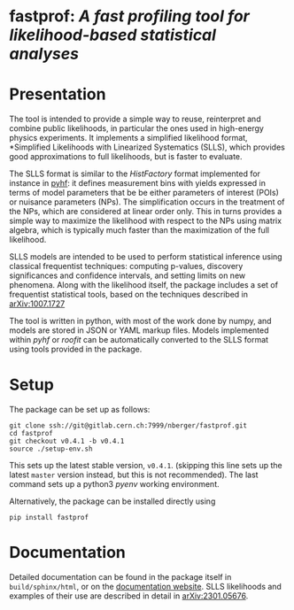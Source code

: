 # fastprof: *A fast profiling tool for likelihood-based statistical analyses*

Presentation
============

The tool is intended to provide a simple way to reuse, reinterpret and combine public likelihoods, in particular the ones used in
high-energy physics experiments. It implements a simplified likelihood format, *Simplified Likelihoods with Linearized Systematics (SLLS), which provides good approximations to full likelihoods, but is faster to evaluate.

The SLLS format is similar to the *HistFactory* format implemented for instance in [pyhf](https://github.com/scikit-hep/pyhf): it defines measurement bins with yields expressed in terms of model parameters that be be either parameters of interest (POIs) or nuisance parameters (NPs). The simplification occurs in the treatment of the NPs, which are considered at linear order only. This in turns provides a simple way to maximize the likelihood with respect to the NPs using matrix algebra, which is typically much faster than the maximization of the full likelihood.

SLLS models are intended to be used to perform statistical inference using classical frequentist techniques: computing p-values, discovery significances and confidence intervals, and setting limits on new phenomena. Along with the likelihood itself, the package includes a set of frequentist statistical tools, based on the techniques described in [arXiv:1007.1727](https://arxiv.org/abs/1007.1727)

The tool is written in python, with most of the work done by numpy, and models are stored in JSON or YAML markup files. Models implemented within *pyhf* or *roofit* can be automatically converted to the SLLS format using tools provided in the package.


Setup
=====

The package can be set up as follows:
```
git clone ssh://git@gitlab.cern.ch:7999/nberger/fastprof.git
cd fastprof
git checkout v0.4.1 -b v0.4.1
source ./setup-env.sh
````

This sets up the latest stable version, `v0.4.1`. (skipping this line sets up the latest `master` version instead, but this is not recommended).
The last command sets up a python3 *pyenv* working environment.

Alternatively, the package can be installed directly using
```
pip install fastprof
```


Documentation
=============

Detailed documentation can be found in the package itself in `build/sphinx/html`, or on the [documentation website](https://fastprof.web.cern.ch).
SLLS likelihoods and examples of their use are described in detail in [arXiv:2301.05676](https://arxiv.org/abs/2301.05676).
